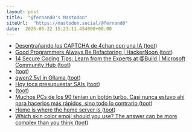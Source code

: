 ```yaml
---
layout: post
title:  "@fernand0's Mastodon"
siteUrl:  "https://mastodon.social/@fernand0"
date:  2025-05-22 15:23:11.454000+00:00
---
```

*  [Desentrañando los CAPTCHA de 4chan con una IA ](http://fernand0.github.io//captcha-4chan) ([toot](https://mastodon.social/@fernand0/114552169526238200))
*  [Good Programmers Always Be Refactoring \| HackerNoon ](https://hackernoon.com/good-programmers-always-be-refactorin) ([toot](https://mastodon.social/@fernand0/114552131091185089))
*  [14 Secure Coding Tips: Learn from the Experts at @Build \| Microsoft Community Hub ](https://techcommunity.microsoft.com/blog/microsoft-security-blog/14-secure-coding-tips-learn-from-the-experts-at-build/440714) ([toot](https://mastodon.social/@fernand0/114551878709743279))
*  [ ](https://social.arroutaflix.com/@xesfur) ([toot](https://mastodon.social/@fernand0/114551708825129234))
*  [qwen2.5vl in Ollama ](https://simonwillison.net/2025/May/18/qwen25vl-in-ollama) ([toot](https://mastodon.social/@fernand0/114551618356037281))
*  [Hoy toca presupuestar SAIs ](https://changlonet.com/blog/hoy-toca-presupuestar-sais) ([toot](https://mastodon.social/@fernand0/114551551430111966))
*  [ ](https://rda.komintern.work/@jngorria) ([toot](https://mastodon.social/@fernand0/114551471936542422))
*  [Muchos PCs de los 90 tenían un botón turbo. Casi nunca estuvo ahí para hacerlos más rápidos, sino todo lo contrario ](https://www.genbeta.com/sistemas-operativos/muchos-pcs-90-tenian-boton-turbo-casi-nunca-estuvo-ahi-para-hacerlos-rapidos-sino-todo-contrari) ([toot](https://mastodon.social/@fernand0/114551228626628954))
*  [Home is where the home server is ](https://ounapuu.ee/posts/2025/05/15/home) ([toot](https://mastodon.social/@fernand0/114551027478840705))
*  [Which skin color emoji should you use? The answer can be more complex than you think  ](https://www.npr.org/2022/02/09/1078977416/race-chat-emoji-skin-tone-colors) ([toot](https://mastodon.social/@fernand0/114550734270484292))
